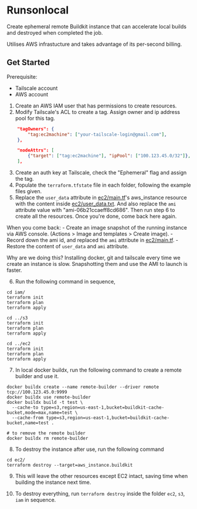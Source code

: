 # Runsonlocal
Create ephemeral remote Buildkit instance that can accelerate local builds and destroyed when completed the job.

Utilises AWS infrastucture and takes advantage of its per-second billing.

## Get Started
Prerequisite:
 - Tailscale account
 - AWS account


1. Create an AWS IAM user that has permissions to create resources.
2. Modify Tailscale's ACL to create a tag. Assign owner and ip address pool for this tag.
```json
	"tagOwners": {
		"tag:ec2machine": ["your-tailscale-login@gmail.com"],
	},

	"nodeAttrs": [
		{"target": ["tag:ec2machine"], "ipPool": ["100.123.45.0/32"]},
	],
```
3. Create an auth key at Tailscale, check the "Ephemeral" flag and assign the tag.
4. Populate the `terraform.tfstate` file in each folder, following the example files given.
5. Replace the `user_data` attribute in [ec2/main.tf](ec2/main.tf)'s aws_instance resource with the content inside [ec2/user_data.txt](ec2/user_data.txt). And also replace the `ami` attribute value with "ami-06b21ccaeff8cd686". Then run step 6 to create all the resources. Once you're done, come back here again.

When you come back:
    - Create an image snapshot of the running instance via AWS console. (Actions > Image and templates > Create image).
    - Record down the ami id, and replaced the `ami` attribute in [ec2/main.tf](ec2/main.tf).
    - Restore the content of `user_data` and `ami` attribute.

Why are we doing this? Installing docker, git and tailscale every time we create an instance is slow. Snapshotting them and use the AMI to launch is faster.

6. Run the following command in sequence,
```
cd iam/
terraform init
terraform plan
terraform apply

cd ../s3
terraform init
terraform plan
terraform apply

cd ../ec2
terraform init
terraform plan
terraform apply
```

7. In local docker buildx, run the following command to create a remote builder and use it.
```
docker buildx create --name remote-builder --driver remote tcp://100.123.45.0:9999
docker buildx use remote-builder
docker buildx build -t test \
  --cache-to type=s3,region=us-east-1,bucket=buildkit-cache-bucket,mode=max,name=test \
  --cache-from type=s3,region=us-east-1,bucket=buildkit-cache-bucket,name=test .

# to remove the remote builder
docker buildx rm remote-builder
```

8. To destroy the instance after use, run the following command
```
cd ec2/
terraform destroy --target=aws_instance.buildkit
```

9. This will leave the other resources except EC2 intact, saving time when building the instance next time.

10. To destroy everything, run `terraform destroy` inside the folder `ec2`, `s3`, `iam` in sequence.